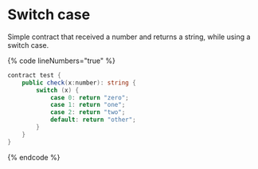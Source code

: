 # Switch case

Simple contract that received a number and returns a string, while using a switch case.

{% code lineNumbers="true" %}
```csharp
contract test {
    public check(x:number): string {
        switch (x) {
            case 0: return "zero";
            case 1: return "one";
            case 2: return "two";
            default: return "other";
        }                  
    }
}
```
{% endcode %}
